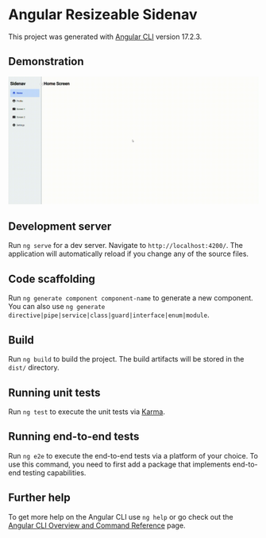 # Angular Resizeable Sidenav

This project was generated with [Angular CLI](https://github.com/angular/angular-cli) version 17.2.3.

## Demonstration
![Angular Resizeable Sidenav](https://github.com/fsegurai/Angular-Resizeable-Sidenav/blob/820207c1345cb865f3d77a628955260e1872c2ce/src/assets/demonstration.gif?raw=true)

## Development server

Run `ng serve` for a dev server. Navigate to `http://localhost:4200/`. The application will automatically reload if you change any of the source files.

## Code scaffolding

Run `ng generate component component-name` to generate a new component. You can also use `ng generate directive|pipe|service|class|guard|interface|enum|module`.

## Build

Run `ng build` to build the project. The build artifacts will be stored in the `dist/` directory.

## Running unit tests

Run `ng test` to execute the unit tests via [Karma](https://karma-runner.github.io).

## Running end-to-end tests

Run `ng e2e` to execute the end-to-end tests via a platform of your choice. To use this command, you need to first add a package that implements end-to-end testing capabilities.

## Further help

To get more help on the Angular CLI use `ng help` or go check out the [Angular CLI Overview and Command Reference](https://angular.io/cli) page.
